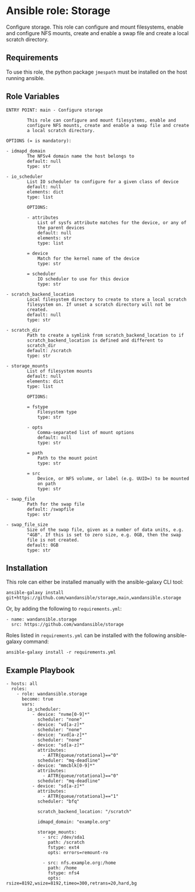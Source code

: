 Ansible role: Storage
=====================

Configure storage.
This role can configure and mount filesystems, enable and
configure NFS mounts, create and enable a swap file and create
a local scratch directory.

Requirements
------------

To use this role, the python package `jmespath` must be installed on the host running ansible.

Role Variables
--------------

```
ENTRY POINT: main - Configure storage

        This role can configure and mount filesystems, enable and
        configure NFS mounts, create and enable a swap file and create
        a local scratch directory.

OPTIONS (= is mandatory):

- idmapd_domain
        The NFSv4 domain name the host belongs to
        default: null
        type: str

- io_scheduler
        List IO scheduler to configure for a given class of device
        default: null
        elements: dict
        type: list

        OPTIONS:

        - attributes
            List of sysfs attribute matches for the device, or any of
            the parent devices
            default: null
            elements: str
            type: list

        = device
            Match for the kernel name of the device
            type: str

        = scheduler
            IO scheduler to use for this device
            type: str

- scratch_backend_location
        Local filesystem directory to create to store a local scratch
        filesystem on. If unset a scratch directory will not be
        created.
        default: null
        type: str

- scratch_dir
        Path to create a symlink from scratch_backend_location to if
        scratch_backend_location is defined and different to
        scratch_dir
        default: /scratch
        type: str

- storage_mounts
        List of filesystem mounts
        default: null
        elements: dict
        type: list

        OPTIONS:

        = fstype
            Filesystem type
            type: str

        - opts
            Comma-separated list of mount options
            default: null
            type: str

        = path
            Path to the mount point
            type: str

        = src
            Device, or NFS volume, or label (e.g. UUID=) to be mounted
            on path
            type: str

- swap_file
        Path for the swap file
        default: /swapfile
        type: str

- swap_file_size
        Size of the swap file, given as a number of data units, e.g.
        "4GB". If this is set to zero size, e.g. 0GB, then the swap
        file is not created.
        default: 0GB
        type: str
```

Installation
------------

This role can either be installed manually with the ansible-galaxy CLI tool:

    ansible-galaxy install git+https://github.com/wandansible/storage,main,wandansible.storage
     
Or, by adding the following to `requirements.yml`:

    - name: wandansible.storage
      src: https://github.com/wandansible/storage

Roles listed in `requirements.yml` can be installed with the following ansible-galaxy command:

    ansible-galaxy install -r requirements.yml

Example Playbook
----------------

    - hosts: all
      roles:
        - role: wandansible.storage
          become: true
          vars:
            io_scheduler:
              - device: "nvme[0-9]*"
                scheduler: "none"
              - device: "vd[a-z]*"
                scheduler: "none"
              - device: "xvd[a-z]*"
                scheduler: "none"
              - device: "sd[a-z]*"
                attributes:
                  - ATTR{queue/rotational}=="0"
                scheduler: "mq-deadline"
              - device: "mmcblk[0-9]*"
                attributes:
                  - ATTR{queue/rotational}=="0"
                scheduler: "mq-deadline"
              - device: "sd[a-z]*"
                attributes:
                  - ATTR{queue/rotational}=="1"
                scheduler: "bfq"

                scratch_backend_location: "/scratch"

                idmapd_domain: "example.org"

                storage_mounts:
                  - src: /dev/sda1
                    path: /scratch
                    fstype: ext4
                    opts: errors=remount-ro

                  - src: nfs.example.org:/home
                    path: /home
                    fstype: nfs4
                    opts: rsize=8192,wsize=8192,timeo=300,retrans=20,hard,bg
